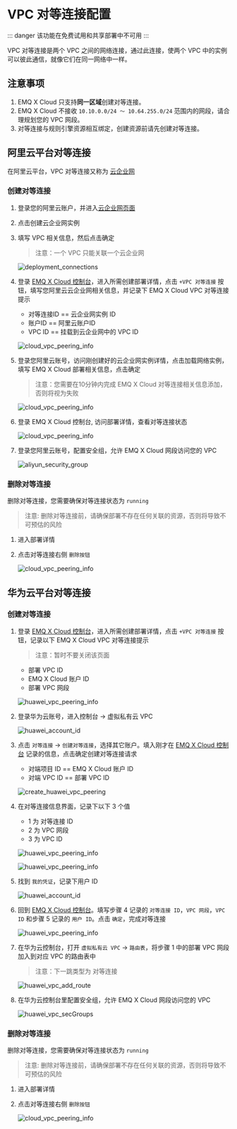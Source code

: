 # VPC 对等连接配置

::: danger
该功能在免费试用和共享部署中不可用
:::

VPC 对等连接是两个 VPC 之间的网络连接，通过此连接，使两个 VPC 中的实例可以彼此通信，就像它们在同一网络中一样。



## 注意事项

1. EMQ X Cloud 只支持**同一区域**创建对等连接。
2. EMQ X Cloud 不接收 `10.10.0.0/24 ～ 10.64.255.0/24` 范围内的网段，请合理规划您的 VPC 网段。
3. 对等连接与规则引擎资源相互绑定，创建资源前请先创建对等连接。



## 阿里云平台对等连接

在阿里云平台，VPC 对等连接又称为 [云企业网](https://cn.aliyun.com/product/cbn)

### 创建对等连接

1. 登录您的阿里云账户，并进入[云企业网页面](<https://cen.console.aliyun.com/cen/list>)

2. 点击创建云企业网实例

3. 填写 VPC 相关信息，然后点击确定

   > 注意：一个 VPC 只能关联一个云企业网

   ![deployment_connections](./_assets/aliyun_create_vpc_peering.png)

4. 登录 [EMQ X Cloud 控制台](<https://cloud.emqx.cn/console>)，进入所需创建部署详情，点击 `+VPC 对等连接` 按钮，填写您阿里云云企业网相关信息，并记录下 EMQ X Cloud VPC 对等连接提示

   * 对等连接ID == 云企业网实例 ID
   * 账户ID == 阿里云账户ID
   * VPC ID == 挂载到云企业网中的 VPC ID

   ![cloud_vpc_peering_info](./_assets/add_vpc_peering_info.png)

5. 登录您阿里云账号，访问刚创建好的云企业网实例详情，点击加载网络实例，填写 EMQ X Cloud 部署相关信息，点击确定 

   > 注意：您需要在10分钟内完成 EMQ X Cloud 对等连接相关信息添加，否则将视为失败

   ![cloud_vpc_peering_info](./_assets/aliyun_add_cloud_vpc_peering.png)

6. 登录 EMQ X Cloud 控制台, 访问部署详情，查看对等连接状态

   ![cloud_vpc_peering_info](./_assets/view_deployment_peering.png)

7. 登录您阿里云账号，配置安全组，允许 EMQ X Cloud 网段访问您的 VPC
  
   ![aliyun_security_group](./_assets/aliyun_security_group.png)



### 删除对等连接

删除对等连接，您需要确保对等连接状态为 `running`

> 注意: 删除对等连接前，请确保部署不存在任何关联的资源，否则将导致不可预估的风险

1. 进入部署详情

2. 点击对等连接右侧 `删除按钮`

   ![cloud_vpc_peering_info](./_assets/delete_deployment_peering.png)



## 华为云平台对等连接

### 创建对等连接

1. 登录 [EMQ X Cloud 控制台](<https://cloud.emqx.cn/console>)，进入所需创建部署详情，点击 `+VPC 对等连接` 按钮，记录以下 EMQ X Cloud VPC 对等连接提示
    > 注意：暂时不要关闭该页面

   * 部署 VPC ID
   * EMQ X Cloud 账户 ID
   * 部署 VPC 网段
   
   ![huawei_vpc_peering_info](./_assets/huawei_emqx_vpc_peering_info1.png)

2. 登录华为云账号，进入控制台 -> 虚拟私有云 VPC

    ![huawei_account_id](./_assets/huawei_vpc.png)

3. 点击 `对等连接` -> `创建对等连接`，选择其它账户。填入刚才在 [EMQ X Cloud 控制台](<https://cloud.emqx.cn/console>) 记录的信息，点击确定创建对等连接请求

    * 对端项目 ID == EMQ X Cloud 账户 ID
    * 对端 VPC ID == 部署 VPC ID

    ![create_huawei_vpc_peering](./_assets/huawei_create_vpc_peering.png)
    
4. 在对等连接信息界面，记录下以下 3 个值
  
    * 1 为 对等连接 ID
    * 2 为 VPC 网段
    * 3 为 VPC ID
    
    ![huawei_vpc_peering_info](./_assets/huawei_vpc_peering_info1.png)
    
    ![huawei_vpc_peering_info](./_assets/huawei_vpc_peering_info2.png)
    
5. 找到 `我的凭证`，记录下用户 ID

    ![huawei_account_id](./_assets/huawei_account_info.png)

6. 回到 [EMQ X Cloud 控制台](<https://cloud.emqx.cn/console>)。填写步骤 4 记录的 `对等连接 ID`，`VPC 网段`，`VPC ID` 和步骤 5 记录的 `用户 ID`。点击 `确定`，完成对等连接

    ![huawei_vpc_peering_info](./_assets/huawei_emqx_vpc_peering_info2.png)

7. 在华为云控制台，打开 `虚拟私有云 VPC` -> `路由表`，将步骤 1 中的部署 VPC 网段加入到对应 VPC 的路由表中
  
    > 注意：下一跳类型为 对等连接
    
    ![huawei_vpc_add_route](./_assets/huawei_vpc_add_route.png)

8. 在华为云控制台里配置安全组，允许 EMQ X Cloud 网段访问您的 VPC

    ![huawei_vpc_secGroups](./_assets/huawei_vpc_secGroups.png) 



### 删除对等连接

删除对等连接，您需要确保对等连接状态为 `running`

> 注意: 删除对等连接前，请确保部署不存在任何关联的资源，否则将导致不可预估的风险

1. 进入部署详情

2. 点击对等连接右侧 `删除按钮`

   ![cloud_vpc_peering_info](./_assets/delete_deployment_peering.png)